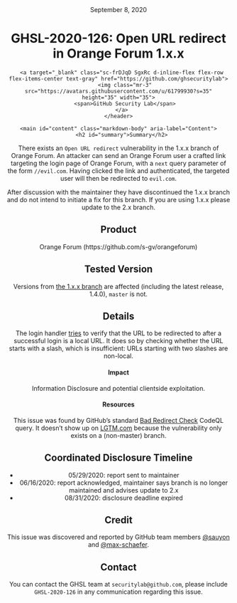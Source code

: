 <header class="post-header d-block mb-6">
      <div class="date text-mono f5 my-3">September 8, 2020</div>
      <h1 class="my-2 h00-mktg lh-condensed">GHSL-2020-126: Open URL redirect in Orange Forum 1.x.x</h1>

      
      
      
      
      

      

      <a target="_blank" class="sc-frDJqD SgxRc d-inline-flex flex-row flex-items-center text-gray" href="https://github.com/ghsecuritylab">
        <img class="mr-3" src="https://avatars.githubusercontent.com/u/61799930?s=35" height="35" width="35">
        <span>GitHub Security Lab</span>
      </a>
    </header>

    <main id="content" class="markdown-body" aria-label="Content">
      <h2 id="summary">Summary</h2>

<p>There exists an <code class="language-plaintext highlighter-rouge">Open URL redirect</code> vulnerability in the 1.x.x branch of Orange Forum. An attacker can send an Orange Forum user a crafted link targeting the login page of Orange Forum, with a <code class="language-plaintext highlighter-rouge">next</code> query parameter of the form <code class="language-plaintext highlighter-rouge">//evil.com</code>. Having clicked the link and authenticated, the targeted user will then be redirected to <code class="language-plaintext highlighter-rouge">evil.com</code>.</p>

<p>After discussion with the maintainer they have discontinued the 1.x.x branch and do not intend to initiate a fix for this branch. If you are using 1.x.x please update to the 2.x branch.</p>

<h2 id="product">Product</h2>

<p>Orange Forum (https://github.com/s-gv/orangeforum)</p>

<h2 id="tested-version">Tested Version</h2>

<p>Versions from <a href="https://github.com/s-gv/orangeforum/tree/orangeforum-1.x.x">the 1.x.x branch</a> are affected (including the latest release, 1.4.0), <code class="language-plaintext highlighter-rouge">master</code> is not.</p>

<h2 id="details">Details</h2>

<p>The login handler <a href="https://github.com/s-gv/orangeforum/blob/orangeforum-1.x.x/views/auth.go#L23">tries</a> to verify that the URL to be redirected to after a successful login is a local URL. It does so by checking whether the URL starts with a slash, which is insufficient: URLs starting with two slashes are non-local.</p>

<h4 id="impact">Impact</h4>

<p>Information Disclosure and potential clientside exploitation.</p>

<h4 id="resources">Resources</h4>

<p>This issue was found by GitHub’s standard <a href="https://lgtm.com/rules/1511330907142">Bad Redirect Check</a> CodeQL query. It doesn’t show up on <a href="https://lgtm.com">LGTM.com</a> because the vulnerability only exists on a (non-master) branch.</p>

<h2 id="coordinated-disclosure-timeline">Coordinated Disclosure Timeline</h2>
<ul>
  <li>05/29/2020: report sent to maintainer</li>
  <li>06/16/2020: report acknowledged, maintainer says branch is no longer maintained and advises update to 2.x</li>
  <li>08/31/2020: disclosure deadline expired</li>
</ul>

<h2 id="credit">Credit</h2>

<p>This issue was discovered and reported by GitHub team members <a href="https://github.com/sauyon">@sauyon</a> and <a href="https://github.com/max-schaefer">@max-schaefer</a>.</p>

<h2 id="contact">Contact</h2>

<p>You can contact the GHSL team at <code class="language-plaintext highlighter-rouge">securitylab@github.com</code>, please include <code class="language-plaintext highlighter-rouge">GHSL-2020-126</code> in any communication regarding this issue.</p>

